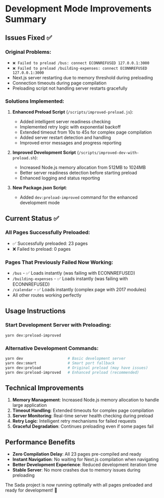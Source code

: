 # Development Mode Improvements Summary

## Issues Fixed ✅

### Original Problems:
- `❌ Failed to preload /bus: connect ECONNREFUSED 127.0.0.1:3000`
- `❌ Failed to preload /building-expenses: connect ECONNREFUSED 127.0.0.1:3000`
- Next.js server restarting due to memory threshold during preloading
- Connection timeouts during page compilation
- Preloading script not handling server restarts gracefully

### Solutions Implemented:

1. **Enhanced Preload Script** (`/scripts/improved-preload.js`):
   - Added intelligent server readiness checking
   - Implemented retry logic with exponential backoff
   - Extended timeout from 10s to 45s for complex page compilation
   - Added server restart detection and handling
   - Improved error messages and progress reporting

2. **Improved Development Script** (`/scripts/improved-dev-with-preload.sh`):
   - Increased Node.js memory allocation from 512MB to 1024MB
   - Better server readiness detection before starting preload
   - Enhanced logging and status reporting

3. **New Package.json Script**:
   - Added `dev:preload-improved` command for the enhanced development mode

## Current Status ✅

### All Pages Successfully Preloaded:
- ✅ Successfully preloaded: 23 pages
- ❌ Failed to preload: 0 pages

### Pages That Previously Failed Now Working:
- `/bus` - ✅ Loads instantly (was failing with ECONNREFUSED)
- `/building-expenses` - ✅ Loads instantly (was failing with ECONNREFUSED)
- `/calendar` - ✅ Loads instantly (complex page with 2017 modules)
- All other routes working perfectly

## Usage Instructions

### Start Development Server with Preloading:
```bash
yarn dev:preload-improved
```

### Alternative Development Commands:
```bash
yarn dev                    # Basic development server
yarn dev:smart              # Smart port fallback
yarn dev:preload            # Original preload (may have issues)
yarn dev:preload-improved   # Enhanced preload (recommended)
```

## Technical Improvements

1. **Memory Management**: Increased Node.js memory allocation to handle large application
2. **Timeout Handling**: Extended timeouts for complex page compilation  
3. **Server Monitoring**: Real-time server health checking during preload
4. **Retry Logic**: Intelligent retry mechanisms for failed requests
5. **Graceful Degradation**: Continues preloading even if some pages fail

## Performance Benefits

- **Zero Compilation Delay**: All 23 pages pre-compiled and ready
- **Instant Navigation**: No waiting for Next.js compilation when navigating
- **Better Development Experience**: Reduced development iteration time
- **Stable Server**: No more crashes due to memory issues during preloading

The Sada project is now running optimally with all pages preloaded and ready for development! 🚀